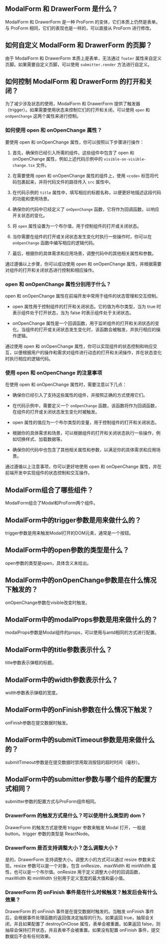 ## ModalForm 和 DrawerForm 是什么？

ModalForm 和 DrawerForm 是一种 ProForm 的变体，它们本质上仍然是表单。与 ProForm 相同，它们的表现也是一样的，可以直接从 ProForm 进行修改。

## 如何自定义 ModalForm 和 DrawerForm 的页脚？

由于 ModalForm 和 DrawerForm 本质上是表单，无法通过 `footer` 属性来自定义页脚。如果需要自定义页脚，可以使用 `submitter.render` 方法进行自定义。

## 如何控制 ModalForm 和 DrawerForm 的打开和关闭？

为了减少涉及状态的使用，ModalForm 和 DrawerForm 提供了触发器（trigger）。如果需要使用状态来控制它们的打开和关闭，可以使用 `open` 和 `onOpenChange` 这两个属性来进行控制。

### 如何使用 open 和 onOpenChange 属性？

要使用 open 和 onOpenChange 属性，你可以按照以下步骤进行操作：

1. 首先，确保你已经引入所需的组件。这些组件中包含了 open 和 onOpenChange 属性，例如上述代码示例中的 `visible-on-visible-change.tsx` 文件。

2. 在需要使用 open 和 onOpenChange 属性的组件上，使用 `<code>` 标签将代码包裹起来，并将代码文件的路径传入 `src` 属性中。

3. 在代码示例的 `title` 属性中，填写相应的标题名称，以便更好地描述这段代码的功能和使用场景。

4. 确保你的代码中已经定义了 `onOpenChange` 函数，它将作为回调函数，以响应开关状态的变化。

5. 将 `open` 属性设置为一个布尔值，用于控制组件的打开或关闭状态。

6. 当你需要在组件的打开或关闭状态发生变化时执行一些操作时，你可以在 `onOpenChange` 函数中编写相应的逻辑代码。

7. 最后，根据你的具体需求和应用场景，调整代码中的其他相关属性和参数。

通过遵循以上步骤，你可以成功使用 open 和 onOpenChange 属性，并根据需要对组件的打开和关闭状态进行控制和相应操作。

### open 和 onOpenChange 属性分别用于什么？

open 和 onOpenChange 属性在前端开发中常用于组件的状态管理和交互控制。

- open 属性用于控制组件的打开和关闭状态。它的值为布尔类型，当为 true 时表示组件处于打开状态，当为 false 时表示组件处于关闭状态。

- onOpenChange 属性是一个回调函数，用于监听组件的打开和关闭状态的变化。当组件的打开或关闭状态发生变化时，该函数会被触发，并执行相应的操作逻辑。

通过使用 open 和 onOpenChange 属性，你可以实现组件的状态控制和响应交互，以便根据用户的操作和需求对组件进行动态的打开和关闭操作，并在状态变化时执行相应的逻辑代码。

### 使用 open 和 onOpenChange 的注意事项

在使用 open 和 onOpenChange 属性时，需要注意以下几点：

- 确保你已经引入了支持这些属性的组件，并按照正确的方式使用它们。

- 在代码示例中，需要定义一个 `onOpenChange` 函数，该函数将作为回调函数，在组件的打开或关闭状态发生变化时被触发。

- open 属性的值应为一个布尔类型的变量，用于控制组件的打开和关闭状态。

- 根据你的具体需求和场景，可以根据组件的打开和关闭状态执行一些操作，例如切换样式、加载数据等。

- 确保你的代码中也包含了其他相关属性和参数，以满足你的具体需求和应用场景。

通过遵循以上注意事项，你可以更好地使用 open 和 onOpenChange 属性，并在前端开发中实现组件的状态控制和交互操作。

## ModalForm组合了哪些组件？
ModalForm组合了Modal和ProForm两个组件。

## ModalForm中的trigger参数是用来做什么的？
trigger参数是用来触发Modal打开的DOM元素，通常是一个按钮。

## ModalForm中的open参数的类型是什么？
open参数的类型是open，具体含义未给出。

## ModalForm中的onOpenChange参数是在什么情况下触发的？
onOpenChange参数在visible改变时触发。

## ModalForm中的modalProps参数是用来做什么的？
modalProps参数是Modal组件的props，可以使用与antd相同的方式进行配置。

## ModalForm中的title参数表示什么？
title参数表示弹框的标题。

## ModalForm中的width参数表示什么？
width参数表示弹框的宽度。

## ModalForm中的onFinish参数在什么情况下触发？
onFinish参数在提交数据时触发。

## ModalForm中的submitTimeout参数是用来做什么的？
submitTimeout参数是在提交数据时禁用取消按钮的超时时间（毫秒）。

## ModalForm中的submitter参数与哪个组件的配置方式相同？
submitter参数的配置方式与ProForm组件相同。

### DrawerForm 的触发方式是什么？可以使用什么类型的 dom？

DrawerForm 的触发方式是使用 trigger 参数来触发 Modal 打开，一般是 button。trigger 参数的类型是 ReactNode。

### DrawerForm 是否支持调整大小？怎么调整大小？

是的，DrawerForm 支持调整大小。调整大小的方式可以通过 resize 参数来实现。resize 参数可以是一个对象，包含 onResize、maxWidth 和 minWidth 属性，也可以是一个布尔值。onResize 用于定义调整大小时的回调函数，maxWidth 和 minWidth 分别用于定义宽度的最大值和最小值。

### DrawerForm 的 onFinish 事件是在什么时候触发？触发后会有什么效果？

DrawerForm 的 onFinish 事件是在提交数据时触发的。当触发 onFinish 事件后，会根据事件处理函数的返回值决定抽屉的行为。如果返回 true，抽屉会关闭，并且如果配置了 destroyOnClose 属性，表单会被重置。如果返回 false，则抽屉会保持打开状态，并且表单不会被重置。如果没有配置 onFinish 事件，提交数据后不会有任何效果。

